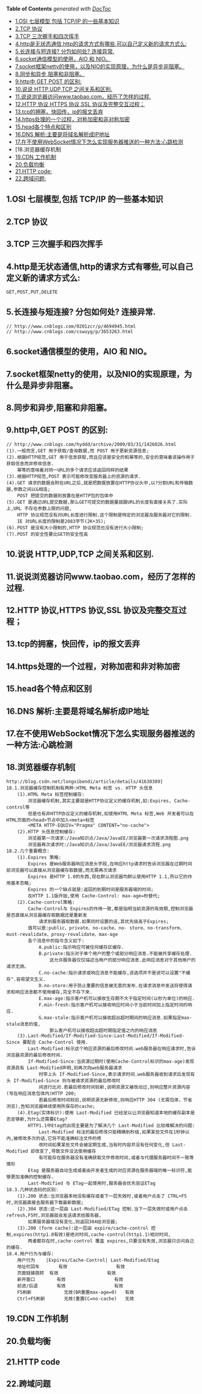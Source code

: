 <!-- START doctoc generated TOC please keep comment here to allow auto update -->
<!-- DON'T EDIT THIS SECTION, INSTEAD RE-RUN doctoc TO UPDATE -->
**Table of Contents**  *generated with [DocToc](https://github.com/thlorenz/doctoc)*

- [1.OSI 七层模型,包括 TCP/IP 的一些基本知识](#1osi-%E4%B8%83%E5%B1%82%E6%A8%A1%E5%9E%8B%E5%8C%85%E6%8B%AC-tcpip-%E7%9A%84%E4%B8%80%E4%BA%9B%E5%9F%BA%E6%9C%AC%E7%9F%A5%E8%AF%86)
- [2.TCP 协议](#2tcp-%E5%8D%8F%E8%AE%AE)
- [3.TCP 三次握手和四次挥手](#3tcp-%E4%B8%89%E6%AC%A1%E6%8F%A1%E6%89%8B%E5%92%8C%E5%9B%9B%E6%AC%A1%E6%8C%A5%E6%89%8B)
- [4.http是无状态通信,http的请求方式有哪些,可以自己定义新的请求方式么:](#4http%E6%98%AF%E6%97%A0%E7%8A%B6%E6%80%81%E9%80%9A%E4%BF%A1http%E7%9A%84%E8%AF%B7%E6%B1%82%E6%96%B9%E5%BC%8F%E6%9C%89%E5%93%AA%E4%BA%9B%E5%8F%AF%E4%BB%A5%E8%87%AA%E5%B7%B1%E5%AE%9A%E4%B9%89%E6%96%B0%E7%9A%84%E8%AF%B7%E6%B1%82%E6%96%B9%E5%BC%8F%E4%B9%88)
- [5.长连接与短连接? 分包如何处? 连接异常.](#5%E9%95%BF%E8%BF%9E%E6%8E%A5%E4%B8%8E%E7%9F%AD%E8%BF%9E%E6%8E%A5-%E5%88%86%E5%8C%85%E5%A6%82%E4%BD%95%E5%A4%84-%E8%BF%9E%E6%8E%A5%E5%BC%82%E5%B8%B8)
- [6.socket通信模型的使用，AIO 和 NIO。](#6socket%E9%80%9A%E4%BF%A1%E6%A8%A1%E5%9E%8B%E7%9A%84%E4%BD%BF%E7%94%A8aio-%E5%92%8C-nio)
- [7.socket框架netty的使用，以及NIO的实现原理，为什么是异步非阻塞。](#7socket%E6%A1%86%E6%9E%B6netty%E7%9A%84%E4%BD%BF%E7%94%A8%E4%BB%A5%E5%8F%8Anio%E7%9A%84%E5%AE%9E%E7%8E%B0%E5%8E%9F%E7%90%86%E4%B8%BA%E4%BB%80%E4%B9%88%E6%98%AF%E5%BC%82%E6%AD%A5%E9%9D%9E%E9%98%BB%E5%A1%9E)
- [8.同步和异步,阻塞和非阻塞。](#8%E5%90%8C%E6%AD%A5%E5%92%8C%E5%BC%82%E6%AD%A5%E9%98%BB%E5%A1%9E%E5%92%8C%E9%9D%9E%E9%98%BB%E5%A1%9E)
- [9.http中,GET POST 的区别:](#9http%E4%B8%ADget-post-%E7%9A%84%E5%8C%BA%E5%88%AB)
- [10.说说 HTTP,UDP,TCP 之间关系和区别.](#10%E8%AF%B4%E8%AF%B4-httpudptcp-%E4%B9%8B%E9%97%B4%E5%85%B3%E7%B3%BB%E5%92%8C%E5%8C%BA%E5%88%AB)
- [11.说说浏览器访问www.taobao.com，经历了怎样的过程.](#11%E8%AF%B4%E8%AF%B4%E6%B5%8F%E8%A7%88%E5%99%A8%E8%AE%BF%E9%97%AEwwwtaobaocom%E7%BB%8F%E5%8E%86%E4%BA%86%E6%80%8E%E6%A0%B7%E7%9A%84%E8%BF%87%E7%A8%8B)
- [12.HTTP 协议,HTTPS 协议,SSL 协议及完整交互过程；](#12http-%E5%8D%8F%E8%AE%AEhttps-%E5%8D%8F%E8%AE%AEssl-%E5%8D%8F%E8%AE%AE%E5%8F%8A%E5%AE%8C%E6%95%B4%E4%BA%A4%E4%BA%92%E8%BF%87%E7%A8%8B)
- [13.tcp的拥塞，快回传，ip的报文丢弃](#13tcp%E7%9A%84%E6%8B%A5%E5%A1%9E%E5%BF%AB%E5%9B%9E%E4%BC%A0ip%E7%9A%84%E6%8A%A5%E6%96%87%E4%B8%A2%E5%BC%83)
- [14.https处理的一个过程，对称加密和非对称加密](#14https%E5%A4%84%E7%90%86%E7%9A%84%E4%B8%80%E4%B8%AA%E8%BF%87%E7%A8%8B%E5%AF%B9%E7%A7%B0%E5%8A%A0%E5%AF%86%E5%92%8C%E9%9D%9E%E5%AF%B9%E7%A7%B0%E5%8A%A0%E5%AF%86)
- [15.head各个特点和区别](#15head%E5%90%84%E4%B8%AA%E7%89%B9%E7%82%B9%E5%92%8C%E5%8C%BA%E5%88%AB)
- [16.DNS 解析:主要是将域名解析成IP地址](#16dns-%E8%A7%A3%E6%9E%90%E4%B8%BB%E8%A6%81%E6%98%AF%E5%B0%86%E5%9F%9F%E5%90%8D%E8%A7%A3%E6%9E%90%E6%88%90ip%E5%9C%B0%E5%9D%80)
- [17.在不使用WebSocket情况下怎么实现服务器推送的一种方法:心跳检测](#17%E5%9C%A8%E4%B8%8D%E4%BD%BF%E7%94%A8websocket%E6%83%85%E5%86%B5%E4%B8%8B%E6%80%8E%E4%B9%88%E5%AE%9E%E7%8E%B0%E6%9C%8D%E5%8A%A1%E5%99%A8%E6%8E%A8%E9%80%81%E7%9A%84%E4%B8%80%E7%A7%8D%E6%96%B9%E6%B3%95%E5%BF%83%E8%B7%B3%E6%A3%80%E6%B5%8B)
- [18.浏览器缓存机制[](#18%E6%B5%8F%E8%A7%88%E5%99%A8%E7%BC%93%E5%AD%98%E6%9C%BA%E5%88%B6)
- [19.CDN 工作机制](#19cdn-%E5%B7%A5%E4%BD%9C%E6%9C%BA%E5%88%B6)
- [20.负载均衡](#20%E8%B4%9F%E8%BD%BD%E5%9D%87%E8%A1%A1)
- [21.HTTP code:](#21http-code)
- [22.跨域问题:](#22%E8%B7%A8%E5%9F%9F%E9%97%AE%E9%A2%98)

<!-- END doctoc generated TOC please keep comment here to allow auto update -->

## 1.OSI 七层模型,包括 TCP/IP 的一些基本知识
## 2.TCP 协议
## 3.TCP 三次握手和四次挥手
## 4.http是无状态通信,http的请求方式有哪些,可以自己定义新的请求方式么:
	GET,POST,PUT,DELETE
## 5.长连接与短连接? 分包如何处? 连接异常.
	// http://www.cnblogs.com/0201zcr/p/4694945.html
	// http://www.cnblogs.com/cswuyg/p/3653263.html
## 6.socket通信模型的使用，AIO 和 NIO。
## 7.socket框架netty的使用，以及NIO的实现原理，为什么是异步非阻塞。
## 8.同步和异步,阻塞和非阻塞。
## 9.http中,GET POST 的区别:
	// http://www.cnblogs.com/hyddd/archive/2009/03/31/1426026.html
	(1).一般而言,GET 用于获取/查询数据,而 POST 用于更新资源信息;
	(2).根据HTTP规范,GET 用于信息获取,而且应该是安全的和幂等的,安全的意味着该操作用于获取信息而非修改信息.
		幂等的意味着对同一URL的多个请求应该返回同样的结果
	(3).根据HTTP规范,POST 表示可能修改变服务器上的资源的请求.
	(4).GET 请求的数据会附在URL之后,就是把数据放置在HTTP协议头中,以?分割URL和传输数据,参数之间以&相连;
		POST 把提交的数据则放置在是HTTP包的包体中
	(5).GET 是通过URL提交数据,那么GET可提交的数据量就跟URL的长度有直接关系了.实际上,URL 不存在参数上限的问题,
		HTTP 协议规范没有对URL长度进行限制.这个限制是特定的浏览器及服务器对它的限制.
		IE 对URL长度的限制是2083字节(2K+35);
	(6).POST 是没有大小限制的,HTTP 协议规范也没有进行大小限制;
	(7).POST 的安全性要比GET的安全性高
## 10.说说 HTTP,UDP,TCP 之间关系和区别.
## 11.说说浏览器访问www.taobao.com，经历了怎样的过程.
## 12.HTTP 协议,HTTPS 协议,SSL 协议及完整交互过程；
## 13.tcp的拥塞，快回传，ip的报文丢弃
## 14.https处理的一个过程，对称加密和非对称加密
## 15.head各个特点和区别
## 16.DNS 解析:主要是将域名解析成IP地址
	
## 17.在不使用WebSocket情况下怎么实现服务器推送的一种方法:心跳检测

## 18.浏览器缓存机制[
	http://blog.csdn.net/longxibendi/article/details/41630389]
	18.1.浏览器缓存控制机制有两种:HTML Meta 标签 vs. HTTP 头信息
		(1).HTML Meta 标签控制缓存:
			浏览器缓存机制,其实主要就是HTTP协议定义的缓存机制,如:Expires, Cache-control等
			但是也有非HTTP协议定义的缓存机制,如使用HTML Meta 标签,Web 开发者可以在HTML页面的<head>节点中加入<meta>标签
			<META HTTP-EQUIV="Pragma" CONTENT="no-cache">
		(2).HTTP 头信息控制缓存:
			浏览器第一次请求:/Java知识点/Java/JavaEE/浏览器第一次请求流程图.png
			浏览器再次请求时:/Java知识点/Java/JavaEE/浏览器请求流程.png
	18.2.几个重要概念:
		(1).Expires 策略:
			Expires 是Web服务器响应消息头字段,在响应http请求时告诉浏览器在过期时间前浏览器可以直接从浏览器缓存取数据,而无需再次请求
			Expires 是HTTP 1.0的东西,现在默认浏览器均默认使用HTTP 1.1,所以它的作用基本忽略;
			Expires 的一个缺点就是:返回的到期时间是服务器端的时间;
			在HTTP 1.1版开始,使用 Cache-Control: max-age=秒替代;
		(2).Cache-control策略:
			Cache-Control与 Expires的作用一致,都是指明当前资源的有效期,控制浏览器是否直接从浏览器缓存取数据还是重新发
				请求到服务器取数据.如果同时设置的话,其优先级高于Expires;
			值可以是:public、private、no-cache、no- store、no-transform、must-revalidate、proxy-revalidate、max-age
			各个消息中的指令含义如下:
				A.public:指示响应可被任何缓存区缓存.
				B.private:指示对于单个用户的整个或部分响应消息.不能被共享缓存处理.
					这允许服务器仅仅描述当用户的部分响应消息.此响应消息对于其他用户的请求无效。
				C.no-cache:指示请求或响应消息不能缓存,该选项并不是说可以设置"不缓存".容易望文生义.
				D.no-store:用于防止重要的信息被无意的发布.在请求消息中发送将使得请求和响应消息都不使用缓存,完全不存下來.
				E.max-age:指示客户机可以接收生存期不大于指定时间(以秒为单位)的响应.
				F.min-fresh:指示客户机可以接收响应时间小于当前时间加上指定时间的响应.
				G.max-stale:指示客户机可以接收超出超时期间的响应消息.如果指定max-stale消息的值,
					那么客户机可以接收超出超时期指定值之内的响应消息
		(3).Last-Modified/If-Modified-Since:Last-Modified/If-Modified-Since 要配合 Cache-Control 使用.
			Last-Modified:标示这个响应资源的最后修改时间.web服务器在响应请求时,告诉浏览器资源的最后修改时间.
			If-Modified-Since:当资源过期时(使用Cache-Control标识的max-age)发现资源具有 Last-Modified声明,则再次向web服务器请求
				时带上头 If-Modified-Since,表示请求时间.web服务器收到请求后发现有头 If-Modified-Since 则与被请求资源的最后修改时
				间进行比对.若最后修改时间较新,说明资源又被改动过,则响应整片资源内容(写在响应消息包体内)HTTP 200;
				若最后修改时间较旧,说明资源无新修改,则响应HTTP 304 (无需包体，节省浏览),告知浏览器继续使用所保存的cache;
		(4).Etag(实体标识):使用 Last-Modified 已经足以让浏览器知道本地的缓存副本是否足够新,为什么还需要Etag?
			HTTP1.1中Etag的出现主要是为了解决几个 Last-Modified 比较难解决的问题:
				Last-Modified 标注的最后修改只能精确到秒级,如果某些文件在1秒钟以内,被修改多次的话,它将不能准确标注文件的修
				改时间如果某些文件会被定期生成,当有时内容并没有任何变化,但 Last-Modified 却改变了,导致文件没法使用缓存
				有可能存在服务器没有准确获取文件修改时间,或者与代理服务器时间不一致等情形
			Etag 是服务器自动生成或者由开发者生成的对应资源在服务器端的唯一标识符,能够更加准确的控制缓存.
			Last-Modified 与 ETag一起使用时,服务器会优先验证ETag
	18.3.几种状态码的区别:
		(1).200 状态:当浏览器本地没有缓存或者下一层失效时,或者用户点击了 CTRL+F5 时,浏览器直接去服务器下载最新数据;
		(2).304 状态:这一层由 Last-Modified/ETag 控制.当下一层失效时或用户点击refresh,F5时,浏览器就会发送请求给服务器,
			如果服务器端没有变化,则返回304给浏览器;
		(3).200 (form cache):这一层由 expire/cache-control 控制,expires(http1.0有效)是绝对时间,cache-control(http1.1)相对时间,
			两者都存在时,cache-control 覆盖 expires,只要没有失效,浏览器只访问自己的缓存.
	18.4.用户行为与缓存:
		用户行为 	|Expires/Cache-Control| Last-Modified/Etag	
		地址栏回车		有效					有效
		页面链接跳转	有效					有效
		新开窗口		有效					有效
		前进/后退		有效					有效
		F5刷新			无效(BR重置max-age=0)	有效
		Ctrl+F5刷新		无效(重置CC=no-cache)	无效
## 19.CDN 工作机制

## 20.负载均衡

## 21.HTTP code	
## 22.跨域问题
	


